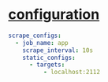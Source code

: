 # [configuration](https://prometheus.io/docs/prometheus/latest/configuration/configuration/)

```yaml
scrape_configs:
  - job_name: app
    scrape_interval: 10s
    static_configs:
      - targets:
          - localhost:2112
```

